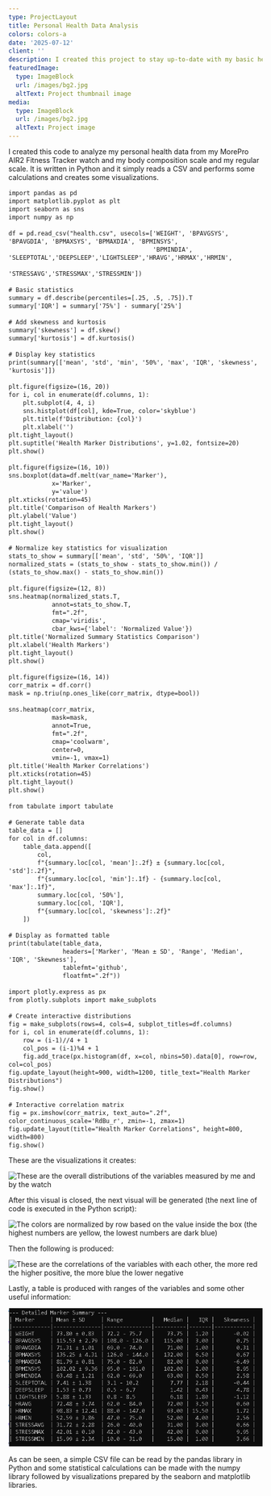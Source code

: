 ```yaml
---
type: ProjectLayout
title: Personal Health Data Analysis
colors: colors-a
date: '2025-07-12'
client: ''
description: I created this project to stay up-to-date with my basic health markers.
featuredImage:
  type: ImageBlock
  url: /images/bg2.jpg
  altText: Project thumbnail image
media:
  type: ImageBlock
  url: /images/bg2.jpg
  altText: Project image
---
```


I created this code to analyze my personal health data from my MorePro AIR2 Fitness Tracker watch and my body composition scale and my regular scale.  It is written in Python and it simply reads a CSV and performs some calculations and creates some visualizations.

```
import pandas as pd
import matplotlib.pyplot as plt
import seaborn as sns
import numpy as np

df = pd.read_csv("health.csv", usecols=['WEIGHT', 'BPAVGSYS',	'BPAVGDIA',	'BPMAXSYS',	'BPMAXDIA',	'BPMINSYS',	
                                        'BPMINDIA',	'SLEEPTOTAL','DEEPSLEEP','LIGHTSLEEP','HRAVG','HRMAX','HRMIN',
                                        'STRESSAVG','STRESSMAX','STRESSMIN'])
                                        
# Basic statistics
summary = df.describe(percentiles=[.25, .5, .75]).T
summary['IQR'] = summary['75%'] - summary['25%']

# Add skewness and kurtosis
summary['skewness'] = df.skew()
summary['kurtosis'] = df.kurtosis()

# Display key statistics
print(summary[['mean', 'std', 'min', '50%', 'max', 'IQR', 'skewness', 'kurtosis']])
               
plt.figure(figsize=(16, 20))
for i, col in enumerate(df.columns, 1):
    plt.subplot(4, 4, i)
    sns.histplot(df[col], kde=True, color='skyblue')
    plt.title(f'Distribution: {col}')
    plt.xlabel('')
plt.tight_layout()
plt.suptitle('Health Marker Distributions', y=1.02, fontsize=20)
plt.show()

plt.figure(figsize=(16, 10))
sns.boxplot(data=df.melt(var_name='Marker'), 
            x='Marker', 
            y='value')
plt.xticks(rotation=45)
plt.title('Comparison of Health Markers')
plt.ylabel('Value')
plt.tight_layout()
plt.show()

# Normalize key statistics for visualization
stats_to_show = summary[['mean', 'std', '50%', 'IQR']]
normalized_stats = (stats_to_show - stats_to_show.min()) / (stats_to_show.max() - stats_to_show.min())

plt.figure(figsize=(12, 8))
sns.heatmap(normalized_stats.T, 
            annot=stats_to_show.T,
            fmt=".2f",
            cmap='viridis',
            cbar_kws={'label': 'Normalized Value'})
plt.title('Normalized Summary Statistics Comparison')
plt.xlabel('Health Markers')
plt.tight_layout()
plt.show()

plt.figure(figsize=(16, 14))
corr_matrix = df.corr()
mask = np.triu(np.ones_like(corr_matrix, dtype=bool))

sns.heatmap(corr_matrix, 
            mask=mask,
            annot=True, 
            fmt=".2f", 
            cmap='coolwarm',
            center=0,
            vmin=-1, vmax=1)
plt.title('Health Marker Correlations')
plt.xticks(rotation=45)
plt.tight_layout()
plt.show()

from tabulate import tabulate

# Generate table data
table_data = []
for col in df.columns:
    table_data.append([
        col,
        f"{summary.loc[col, 'mean']:.2f} ± {summary.loc[col, 'std']:.2f}",
        f"{summary.loc[col, 'min']:.1f} - {summary.loc[col, 'max']:.1f}",
        summary.loc[col, '50%'],
        summary.loc[col, 'IQR'],
        f"{summary.loc[col, 'skewness']:.2f}"
    ])

# Display as formatted table
print(tabulate(table_data,
               headers=['Marker', 'Mean ± SD', 'Range', 'Median', 'IQR', 'Skewness'],
               tablefmt='github',
               floatfmt=".2f"))
               
import plotly.express as px
from plotly.subplots import make_subplots

# Create interactive distributions
fig = make_subplots(rows=4, cols=4, subplot_titles=df.columns)
for i, col in enumerate(df.columns, 1):
    row = (i-1)//4 + 1
    col_pos = (i-1)%4 + 1
    fig.add_trace(px.histogram(df, x=col, nbins=50).data[0], row=row, col=col_pos)
fig.update_layout(height=900, width=1200, title_text="Health Marker Distributions")
fig.show()

# Interactive correlation matrix
fig = px.imshow(corr_matrix, text_auto=".2f", color_continuous_scale='RdBu_r', zmin=-1, zmax=1)
fig.update_layout(title="Health Marker Correlations", height=800, width=800)
fig.show()
```

These are the visualizations it creates:

![These are the overall distributions of the variables measured by me and by the watch](/images/overall_distributions.png)

After this visual is closed, the next visual will be generated (the next line of code is executed in the Python script):

![The colors are normalized by row based on the value inside the box (the highest numbers are yellow, the lowest numbers are dark blue)](/images/heatmap_normalized.png)

Then the following is produced:

![These are the correlations of the variables with each other, the more red the higher positive, the more blue the lower negative](/images/heatmap_correlations.png)

Lastly, a table is produced with ranges of the variables and some other useful information:

![These are the ranges of each variable.](/images/range_calculations.png)

As can be seen, a simple CSV file can be read by the pandas library in Python and some statistical calculations can be made with the numpy library followed by visualizations prepared by the seaborn and matplotlib libraries.  
